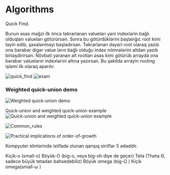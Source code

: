 # Algorithms

Quick Find.

Bunun əsas məğzi ilk öncə təkrarlanan valueları yəni indexlərin bağlı olduqları valueları götürürsən. Sonra bu götürdüklərini başlanğıc root kimi təyin edib, şaxələnməyi başladırsan.
Təkrarlanan dəyəri root olaraq yazıb ona bərabər digər value ların bağlı olduğu index nömrələrini altdan yazıb birləşdirirsən. Növbəti yaranan alt rootları əsas kimi götürüb arrayda ona bərabər valueların indexlərini altına yazırsan.
Bu şəkildə arrayin rooting işləmi ilk olaraq aparılır.

![quick_find](https://user-images.githubusercontent.com/26926048/175805490-4548d3a3-6675-446b-b43d-b1dd7220244d.PNG)
![exam](https://user-images.githubusercontent.com/26926048/175805640-bed10817-90a9-431d-a828-8765441c9a69.PNG)

### Weighted quick-union demo

![Weighted quick-union demo](https://user-images.githubusercontent.com/26926048/175805784-a3bd6a90-8d57-4bb6-bc74-7441d6f6c4d2.PNG)

Quick-union and weighted quick-union example
![Quick-union and weighted quick-union example](https://user-images.githubusercontent.com/26926048/175805878-a344f71e-93a7-4d70-96b9-66864f500e73.PNG)


![Common_rules](https://user-images.githubusercontent.com/26926048/175981914-4ea9dad6-7382-4e4e-ab42-80a74b7935fd.PNG)

![Practical implications of order-of-growth](https://user-images.githubusercontent.com/26926048/175983266-6b932af7-95b9-4fd5-b5fe-1c265001b428.PNG)


Kompyuter elmlərində istifadə olunan qarışıq siniflər 5 ədəddir.

Kiçik-o (small-o)
Böyük-O (big-o, veya big-oh diye de geçer)
Teta (Theta Θ, sadece büyük tetadan bahsedebiliz)
Böyük omega (big-Ω )
Kiçik omega(small-ω )
